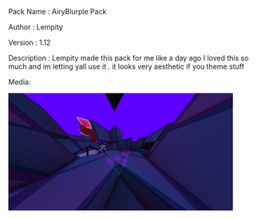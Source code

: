 Pack Name : AiryBlurple Pack

Author : Lempity 

Version : 1.12

Description : Lempity made this pack for me like a day ago I loved this so much and im letting yall use it . it looks very aesthetic if you theme stuff

Media: 

![image](image.png)